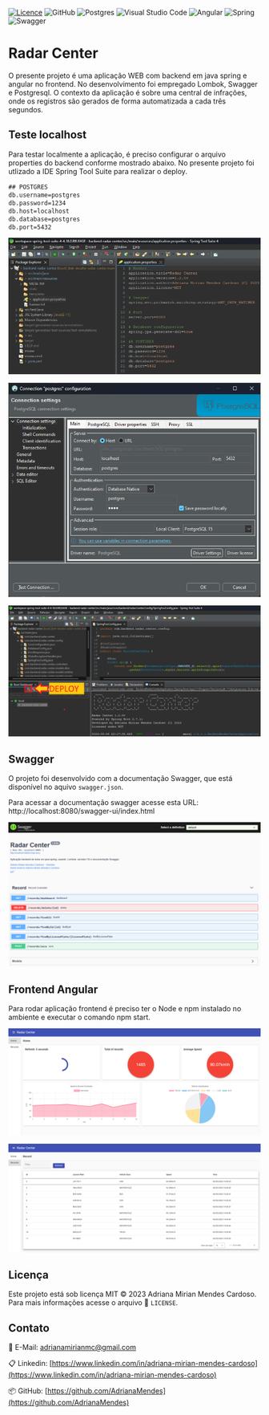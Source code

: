 [![Licence](https://img.shields.io/github/license/AdrianaMendes/bdr-desafio-radar-center?style=for-the-badge)](./LICENSE) ![GitHub](https://img.shields.io/badge/github-%23121011.svg?style=for-the-badge&logo=github&logoColor=white) ![Postgres](https://img.shields.io/badge/postgres-%23316192.svg?style=for-the-badge&logo=postgresql&logoColor=white) ![Visual Studio Code](https://img.shields.io/badge/Visual%20Studio%20Code-0078d7.svg?style=for-the-badge&logo=visual-studio-code&logoColor=white) ![Angular](https://img.shields.io/badge/angular-%23DD0031.svg?style=for-the-badge&logo=angular&logoColor=white) ![Spring](https://img.shields.io/badge/spring-%236DB33F.svg?style=for-the-badge&logo=spring&logoColor=white) ![Swagger](https://img.shields.io/badge/-Swagger-%23Clojure?style=for-the-badge&logo=swagger&logoColor=white)

# Radar Center

O presente projeto é uma aplicação WEB com backend em java spring e angular no frontend. No desenvolvimento foi empregado Lombok, Swagger e Postgresql. O contexto da aplicação é sobre uma central de infrações, onde os registros são gerados de forma automatizada a cada três segundos.

## Teste localhost

Para testar localmente a aplicação, é preciso configurar o arquivo properties do backend conforme mostrado abaixo. No presente projeto foi utlizado a IDE Spring Tool Suite para realizar o deploy.

```
## POSTGRES
db.username=postgres
db.password=1234
db.host=localhost
db.database=postgres
db.port=5432
```

![ApplicationProperties](images/application-properties.png)

![Connection 1](images/connection-1.png)

![Spring Tool Suite](images/sts.png)


## Swagger

O projeto foi desenvolvido com a documentação Swagger, que está disponível no aquivo ```swagger.json```.

Para acessar a documentação swagger acesse esta URL: http://localhost:8080/swagger-ui/index.html

![Swagger](images/swagger-1.png)

## Frontend Angular

Para rodar aplicação frontend é preciso ter o Node e npm instalado no ambiente e executar o comando npm start.

![Frontend 1](images/frontend-1.png)

![Frontend 2](images/frontend-2.png)

## Licença

Este projeto está sob licença MIT © 2023 Adriana Mirian Mendes Cardoso.
Para mais informações acesse o arquivo :scroll: `LICENSE`.

## Contato

:email: E-Mail: ​[adrianamirianmc@gmail.com](adrianamirianmc@gmail.com)

:clipboard: Linkedin: ​[https://www.linkedin.com/in/adriana-mirian-mendes-cardoso](https://www.linkedin.com/in/adriana-mirian-mendes-cardoso)

:package: GitHub:  [https://github.com/AdrianaMendes](https://github.com/AdrianaMendes)